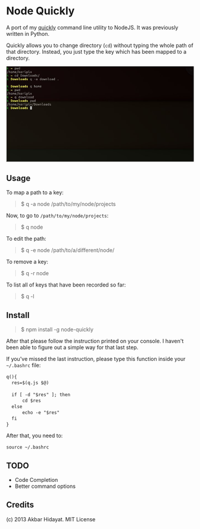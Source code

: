 # Node Quickly

A port of my [quickly](https://github.com/keripix/quickly) command line utility to NodeJS. It was previously written in Python.

Quickly allows you to change directory (`cd`) without typing the whole path of that directory. Instead, you just type the key which has been mapped to a directory.

![](pics/quickly.jpeg)

## Usage

To map a path to a key:

> $ q -a node /path/to/my/node/projects

Now, to go to `/path/to/my/node/projects`:

> $ q node

To edit the path:

> $ q -e node /path/to/a/different/node/

To remove a key:

> $ q -r node

To list all of keys that have been recorded so far:

> $ q -l

## Install

> $ npm install -g node-quickly

After that please follow the instruction printed on your console. I haven't been able to figure out a simple way for that last step.

If you've missed the last instruction, please type this function inside your `~/.bashrc` file:

    q(){
      res=$(q.js $@)

      if [ -d "$res" ]; then
          cd $res
      else
          echo -e "$res"
      fi
    }

After that, you need to:

    source ~/.bashrc

## TODO

- Code Completion
- Better command options

## Credits

(c) 2013 Akbar Hidayat. MIT License
